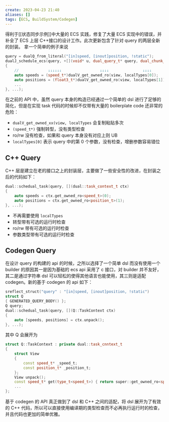 ```yaml
---
create: 2023-04-23 21:40
aliases: []
tags: [ECS, BuildSystem/Codegen]
---
```

得利于[[状态同步示例]]中大量的 ECS 实践，修复了大量 ECS 实现中的错误，并补全了 ECS 上层 C++接口的设计工作。此次更新包含了针对 query 的两层全新的封装。
拿一个简单的例子来说
```C++
query = dualQ_from_literal("[in]speed, [inout]position, !static");
dualJ_schedule_ecs(query, +[](void* u, dual_query_t* query, dual_chunk_view_t* view, dual_type_index_t* localTypes, EIndex entityIndex)
{
	//             ↓↓↓↓↓↓                 ↓↓↓↓               ↓↓↓↓ 
	auto speeds = (speed_t*)dualV_get_owned_ro(view, localTypes[0]);
	auto positions = (float3_t*)dualV_get_owned_ro(view, localTypes[1]);
	...
}, ...);
```
在之前的 API 中，虽然 query 本身的构造已经通过一个简单的 dsl 进行了足够的简化，但是在实现 task 代码的时候却不仅带有大量的 boilerplate code 还非常的危险：
* `dualV_get_owned_xx(view, localTypes` 会复制粘贴多次
* `(speed_t*)` 强制转型，没有类型检查
* ro/rw 没有检查，如果和 query 本身没有对应上则 UB
* `localTypes[0]` 表示 query 中的第 0 个参数，没有检查，增删参数容易错位
## C++ Query
C++ 层是建立在老的接口之上的封装层，主要做了一些安全性的改进，在封装之后的代码如下：
```c++
dual::schedual_task(query, [](dual::task_context_t ctx)
{
	auto speeds = ctx.get_owned_ro<speed_t>(0);
	auto positions = ctx.get_owned_ro<position_t>(1);
}, ...);
```
* 不再需要使用 `localTypes`
* 转型带有可选的运行时检查
* ro/rw 带有可选的运行时检查
* 参数类型带有可选的运行时检查
## Codegen Query
在设计 query 的构建的 api 的时候，之所以选择了一个简单 dsl 而没有使用一个 builder 的原因其一是因为基础的 ecs api 采用了 c 接口，对 builder 并不友好，其二是通过字符串 dsl 可以轻松的使得其他语言也能使用，其三则是适配 codegen。新的基于 codegen 的 api 如下：
```c++
sreflect_struct("query" : "[in]speed, [inout]position, !static")
struct Q
{ GENERATED_QUERY_BODY() };
Q query;
dual::schedual_task(query, [](Q::TaskContext ctx)
{
	auto [speeds, positions] = ctx.unpack();
}, ...);
```
其中 Q 会展开为
```c++
struct Q::TaskContext : private dual::task_cnntext_t
{
	struct View
	{
		const speed_t* _speed_t;
		const position_t* _position_t;
	};
	View unpack();
	const speed_t* get(type_t<speed_t>) { return super::get_owned_ro<speed_t, false>(0); }
	...
};
```
基于 codegen 的 API 真正做到了 dsl 和 C++ 之间的适配，将 dsl 展开为了有效的 C++ 代码，所以可以直接使用编译期的类型检查而不必再执行运行时的检查，并且代码也更加的简单优雅。
